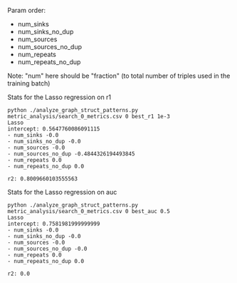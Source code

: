 Param order:
- num_sinks
- num_sinks_no_dup
- num_sources
- num_sources_no_dup
- num_repeats
- num_repeats_no_dup

Note: "num" here should be "fraction" (to total number of triples used in the training batch)

Stats for the Lasso regression on r1
```
python ./analyze_graph_struct_patterns.py metric_analysis/search_0_metrics.csv 0 best_r1 1e-3
Lasso
intercept: 0.5647760086091115
- num_sinks -0.0
- num_sinks_no_dup -0.0
- num_sources -0.0
- num_sources_no_dup -0.4844326194493845
- num_repeats 0.0
- num_repeats_no_dup 0.0

r2: 0.8009660103555563
```

Stats for the Lasso regression on auc
```
python ./analyze_graph_struct_patterns.py metric_analysis/search_0_metrics.csv 0 best_auc 0.5
Lasso
intercept: 0.7581981999999999
- num_sinks -0.0
- num_sinks_no_dup -0.0
- num_sources -0.0
- num_sources_no_dup -0.0
- num_repeats 0.0
- num_repeats_no_dup 0.0

r2: 0.0
```
